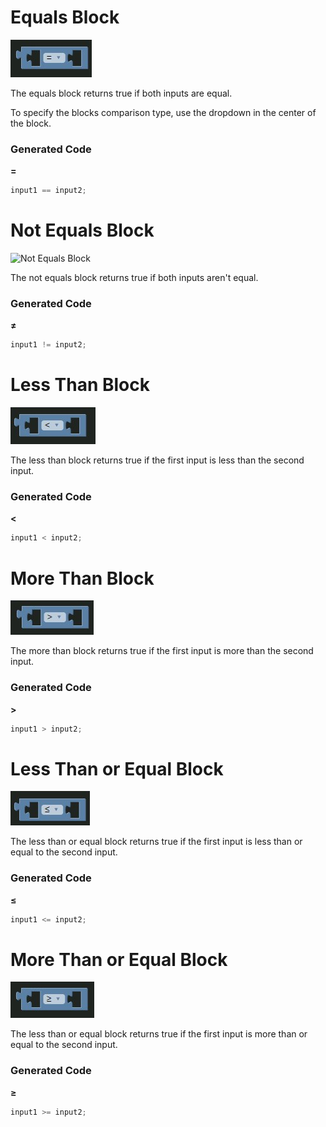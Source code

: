 # Equals Block

![Equals Block](../../images/equals.jpg)

The equals block returns true if both inputs are equal.

To specify the blocks comparison type, use the dropdown in the center of the block.

### Generated Code

**=**

```js
input1 == input2;
```

# Not Equals Block

![Not Equals Block](../../images/notequals.jpg)

The not equals block returns true if both inputs aren't equal.

### Generated Code

**≠**

```js
input1 != input2;
```

# Less Than Block

![Less Than Block](../../images/lessthan.jpg)

The less than block returns true if the first input is less than the second input.

### Generated Code

**<**

```js
input1 < input2;
```

# More Than Block

![More Than Block](../../images/morethan.jpg)

The more than block returns true if the first input is more than the second input.

### Generated Code

**>**

```js
input1 > input2;
```

# Less Than or Equal Block

![Less Than or Equal Block](../../images/lessequal.jpg)

The less than or equal block returns true if the first input is less than or equal to the second input.

### Generated Code

**≤**

```js
input1 <= input2;
```


# More Than or Equal Block

![More Than or Equal Block](../../images/moreequal.jpg)

The less than or equal block returns true if the first input is more than or equal to the second input.

### Generated Code

**≥**

```js
input1 >= input2;
```
